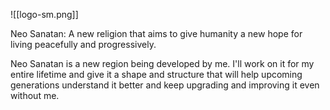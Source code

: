 ![[logo-sm.png]]

Neo Sanatan:
A new religion that aims to give humanity a new hope for living peacefully and progressively.

Neo Sanatan is a new region being developed by me. I'll work on it for my entire lifetime and give it a shape and structure that will help upcoming generations understand it better and keep upgrading and improving it even without me.